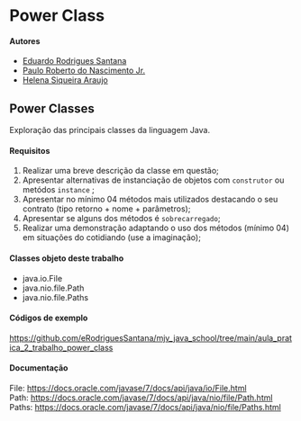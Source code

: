 # Power Class

#### Autores
- [Eduardo Rodrigues Santana](https://github.com/eRodriguesSantana)
- [Paulo Roberto do Nascimento Jr.](https://github.com/helvayne-br)
- [Helena Siqueira Araujo](https://github.com/SAHelena)

## Power Classes
Exploração das principais classes da linguagem Java.

#### Requisitos
1. Realizar uma breve descrição da classe em questão;
1. Apresentar alternativas de instanciação de objetos com `construtor` ou metódos `instance` ;
1. Apresentar no mínimo 04 métodos mais utilizados destacando o seu contrato (tipo retorno + nome + parâmetros);
1. Apresentar se alguns dos métodos é `sobrecarregado`;
1. Realizar uma demonstração adaptando o uso dos métodos (mínimo 04) em situações do cotidiando (use a imaginação);

#### Classes objeto deste trabalho
- java.io.File
- java.nio.file.Path
- java.nio.file.Paths

#### Códigos de exemplo
https://github.com/eRodriguesSantana/mjv_java_school/tree/main/aula_pratica_2_trabalho_power_class

#### Documentação
File: https://docs.oracle.com/javase/7/docs/api/java/io/File.html<br>
Path: https://docs.oracle.com/javase/7/docs/api/java/nio/file/Path.html<br>
Paths: https://docs.oracle.com/javase/7/docs/api/java/nio/file/Paths.html

